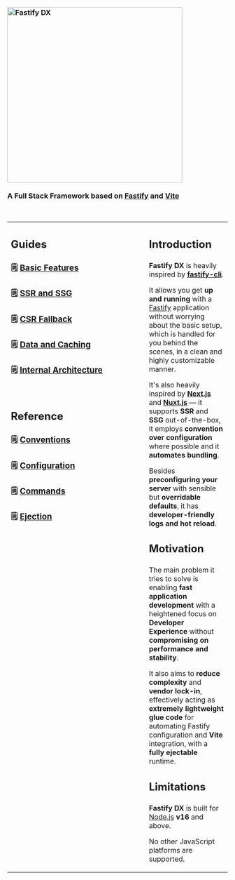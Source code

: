 <br>

### <img width="400px" alt="Fastify DX" src="https://user-images.githubusercontent.com/12291/163095704-d1bd8541-ecde-4707-8068-17d2fd725c01.svg"><br><br>A Full Stack Framework based on [Fastify](https://fastify.io) and [Vite](https://vitejs.org)

<br>

<table>
<tr>
<td width="300px" valign="top">

<h2>

**Guides**

</h2>

### 🗒 [**Basic Features**]()

### 🗒 [**SSR and SSG**]()
  
### 🗒 [**CSR Fallback**]()

### 🗒 [**Data and Caching**]()
  
### 🗒 [**Internal Architecture**]()

<br>

<h2>

**Reference**

</h2>

### 🗒 [**Conventions**]()

### 🗒 [**Configuration**]()

### 🗒 [**Commands**]()

### 🗒 [**Ejection**]()

</td>
<td valign="top">
<h2>

**Introduction**

</h2>

**Fastify DX** is heavily inspired by **[fastify-cli]()**. 
  
It allows you get **up and running** with a [Fastify]() application without worrying about the basic setup, which is handled for you behind the scenes, in a clean and highly customizable manner.
  
It's also heavily inspired by **[Next.js]()** and **[Nuxt.js]()** — it supports **SSR** and **SSG** out-of-the-box, it employs **convention over configuration** where possible and it **automates bundling**.
  
Besides **preconfiguring your server** with sensible but **overridable defaults**, it has **developer-friendly logs and hot reload**.

<h2>

**Motivation**

</h2>

The main problem it tries to solve is enabling **fast application development** with a heightened focus on **Developer Experience** without **compromising on performance and stability**. 
  
It also aims to **reduce complexity** and **vendor lock-in**, effectively acting as **extremely lightweight glue code** for automating Fastify configuration and **Vite** integration, with a **fully ejectable** runtime.

<h2>

**Limitations**

</h2>

**Fastify DX** is built for [Node.js]() **v16** and above.
  
No other JavaScript platforms are supported.

</td>
</tr>
</table>
